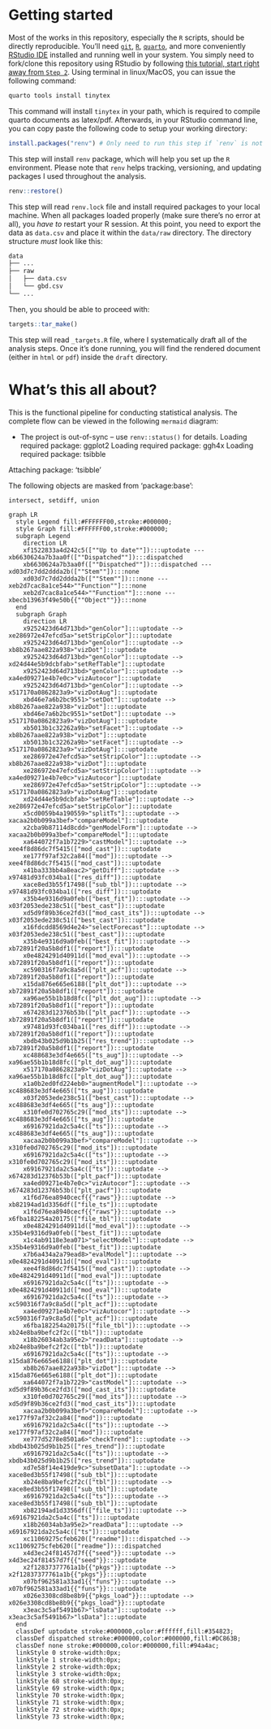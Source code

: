 

# Getting started

Most of the works in this repository, especially the `R` scripts, should
be directly reproducible. You’ll need
[`git`](https://git-scm.com/downloads),
[`R`](https://www.r-project.org/),
[`quarto`](https://quarto.org/docs/download/), and more conveniently
[RStudio IDE](https://posit.co/downloads/) installed and running well in
your system. You simply need to fork/clone this repository using RStudio
by following [this tutorial, start right away from
`Step 2`](https://book.cds101.com/using-rstudio-server-to-clone-a-github-repo-as-a-new-project.html#step---2).
Using terminal in linux/MacOS, you can issue the following command:

``` bash
quarto tools install tinytex
```

This command will install `tinytex` in your path, which is required to
compile quarto documents as latex/pdf. Afterwards, in your RStudio
command line, you can copy paste the following code to setup your
working directory:

``` r
install.packages("renv") # Only need to run this step if `renv` is not installed
```

This step will install `renv` package, which will help you set up the
`R` environment. Please note that `renv` helps tracking, versioning, and
updating packages I used throughout the analysis.

``` r
renv::restore()
```

This step will read `renv.lock` file and install required packages to
your local machine. When all packages loaded properly (make sure there’s
no error at all), you *have to* restart your R session. At this point,
you need to export the data as `data.csv` and place it within the
`data/raw` directory. The directory structure *must* look like this:

``` bash
data
├── ...
├── raw
│   ├── data.csv
│   └── gbd.csv
└── ...
```

Then, you should be able to proceed with:

``` r
targets::tar_make()
```

This step will read `_targets.R` file, where I systematically draft all
of the analysis steps. Once it’s done running, you will find the
rendered document (either in `html` or `pdf`) inside the `draft`
directory.

# What’s this all about?

This is the functional pipeline for conducting statistical analysis. The
complete flow can be viewed in the following `mermaid` diagram:

- The project is out-of-sync – use `renv::status()` for details. Loading
  required package: ggplot2 Loading required package: ggh4x Loading
  required package: tsibble

Attaching package: ‘tsibble’

The following objects are masked from ‘package:base’:

    intersect, setdiff, union

``` mermaid
graph LR
  style Legend fill:#FFFFFF00,stroke:#000000;
  style Graph fill:#FFFFFF00,stroke:#000000;
  subgraph Legend
    direction LR
    xf1522833a4d242c5([""Up to date""]):::uptodate --- xb6630624a7b3aa0f([""Dispatched""]):::dispatched
    xb6630624a7b3aa0f([""Dispatched""]):::dispatched --- xd03d7c7dd2ddda2b([""Stem""]):::none
    xd03d7c7dd2ddda2b([""Stem""]):::none --- xeb2d7cac8a1ce544>""Function""]:::none
    xeb2d7cac8a1ce544>""Function""]:::none --- xbecb13963f49e50b{{""Object""}}:::none
  end
  subgraph Graph
    direction LR
    x9252423d64d713bd>"genColor"]:::uptodate --> xe286972e47efcd5a>"setStripColor"]:::uptodate
    x9252423d64d713bd>"genColor"]:::uptodate --> xb8b267aae822a938>"vizDot"]:::uptodate
    x9252423d64d713bd>"genColor"]:::uptodate --> xd24d44e5b9dcbfab>"setRefTable"]:::uptodate
    x9252423d64d713bd>"genColor"]:::uptodate --> xa4ed09271e4b7e0c>"vizAutocor"]:::uptodate
    x9252423d64d713bd>"genColor"]:::uptodate --> x517170a0862823a9>"vizDotAug"]:::uptodate
    xbd46e7a6b2bc9551>"setDot"]:::uptodate --> xb8b267aae822a938>"vizDot"]:::uptodate
    xbd46e7a6b2bc9551>"setDot"]:::uptodate --> x517170a0862823a9>"vizDotAug"]:::uptodate
    xb5013b1c32262a9b>"setFacet"]:::uptodate --> xb8b267aae822a938>"vizDot"]:::uptodate
    xb5013b1c32262a9b>"setFacet"]:::uptodate --> x517170a0862823a9>"vizDotAug"]:::uptodate
    xe286972e47efcd5a>"setStripColor"]:::uptodate --> xb8b267aae822a938>"vizDot"]:::uptodate
    xe286972e47efcd5a>"setStripColor"]:::uptodate --> xa4ed09271e4b7e0c>"vizAutocor"]:::uptodate
    xe286972e47efcd5a>"setStripColor"]:::uptodate --> x517170a0862823a9>"vizDotAug"]:::uptodate
    xd24d44e5b9dcbfab>"setRefTable"]:::uptodate --> xe286972e47efcd5a>"setStripColor"]:::uptodate
    x5cd0059b4a190559>"splitTs"]:::uptodate --> xacaa2b0b099a3bef>"compareModel"]:::uptodate
    x2cba9b87114d8cdd>"genModelForm"]:::uptodate --> xacaa2b0b099a3bef>"compareModel"]:::uptodate
    xa644072f7a1b7229>"castModel"]:::uptodate --> xee4f8d86dc7f5415(["mod_cast"]):::uptodate
    xe177f97af32c2a84(["mod"]):::uptodate --> xee4f8d86dc7f5415(["mod_cast"]):::uptodate
    x41ba333bb4a8eac2>"getDiff"]:::uptodate --> x97481d93fc034ba1(["res_diff"]):::uptodate
    xace8ed3b55f17498(["sub_tbl"]):::uptodate --> x97481d93fc034ba1(["res_diff"]):::uptodate
    x35b4e9316d9a0feb(["best_fit"]):::uptodate --> x03f2053ede238c51(["best_cast"]):::uptodate
    xd5d9f89b36ce2fd3(["mod_cast_its"]):::uptodate --> x03f2053ede238c51(["best_cast"]):::uptodate
    x16fdcdd8569d4e24>"selectForecast"]:::uptodate --> x03f2053ede238c51(["best_cast"]):::uptodate
    x35b4e9316d9a0feb(["best_fit"]):::uptodate --> xb72891f20a5b8df1(["report"]):::uptodate
    x0e4824291d40911d(["mod_eval"]):::uptodate --> xb72891f20a5b8df1(["report"]):::uptodate
    xc590316f7a9c8a5d(["plt_acf"]):::uptodate --> xb72891f20a5b8df1(["report"]):::uptodate
    x15da876e665e6188(["plt_dot"]):::uptodate --> xb72891f20a5b8df1(["report"]):::uptodate
    xa96ae55b1b18d8fc(["plt_dot_aug"]):::uptodate --> xb72891f20a5b8df1(["report"]):::uptodate
    x674283d12376b53b(["plt_pacf"]):::uptodate --> xb72891f20a5b8df1(["report"]):::uptodate
    x97481d93fc034ba1(["res_diff"]):::uptodate --> xb72891f20a5b8df1(["report"]):::uptodate
    xbdb43b025d9b1b25(["res_trend"]):::uptodate --> xb72891f20a5b8df1(["report"]):::uptodate
    xc488683e3df4e665(["ts_aug"]):::uptodate --> xa96ae55b1b18d8fc(["plt_dot_aug"]):::uptodate
    x517170a0862823a9>"vizDotAug"]:::uptodate --> xa96ae55b1b18d8fc(["plt_dot_aug"]):::uptodate
    x1a0b2ed0fd224eb0>"augmentModel"]:::uptodate --> xc488683e3df4e665(["ts_aug"]):::uptodate
    x03f2053ede238c51(["best_cast"]):::uptodate --> xc488683e3df4e665(["ts_aug"]):::uptodate
    x310fe0d702765c29(["mod_its"]):::uptodate --> xc488683e3df4e665(["ts_aug"]):::uptodate
    x69167921da2c5a4c(["ts"]):::uptodate --> xc488683e3df4e665(["ts_aug"]):::uptodate
    xacaa2b0b099a3bef>"compareModel"]:::uptodate --> x310fe0d702765c29(["mod_its"]):::uptodate
    x69167921da2c5a4c(["ts"]):::uptodate --> x310fe0d702765c29(["mod_its"]):::uptodate
    x69167921da2c5a4c(["ts"]):::uptodate --> x674283d12376b53b(["plt_pacf"]):::uptodate
    xa4ed09271e4b7e0c>"vizAutocor"]:::uptodate --> x674283d12376b53b(["plt_pacf"]):::uptodate
    x1f6d76ea8940cecf{{"raws"}}:::uptodate --> xb82194ad1d3356df(["file_ts"]):::uptodate
    x1f6d76ea8940cecf{{"raws"}}:::uptodate --> x6fba182254a20175(["file_tbl"]):::uptodate
    x0e4824291d40911d(["mod_eval"]):::uptodate --> x35b4e9316d9a0feb(["best_fit"]):::uptodate
    x1c4ab9118e3ea071>"selectModel"]:::uptodate --> x35b4e9316d9a0feb(["best_fit"]):::uptodate
    x7b6a434a2a79ead8>"evalModel"]:::uptodate --> x0e4824291d40911d(["mod_eval"]):::uptodate
    xee4f8d86dc7f5415(["mod_cast"]):::uptodate --> x0e4824291d40911d(["mod_eval"]):::uptodate
    x69167921da2c5a4c(["ts"]):::uptodate --> x0e4824291d40911d(["mod_eval"]):::uptodate
    x69167921da2c5a4c(["ts"]):::uptodate --> xc590316f7a9c8a5d(["plt_acf"]):::uptodate
    xa4ed09271e4b7e0c>"vizAutocor"]:::uptodate --> xc590316f7a9c8a5d(["plt_acf"]):::uptodate
    x6fba182254a20175(["file_tbl"]):::uptodate --> xb24e8ba9befc2f2c(["tbl"]):::uptodate
    x18b26034ab3a95e2>"readData"]:::uptodate --> xb24e8ba9befc2f2c(["tbl"]):::uptodate
    x69167921da2c5a4c(["ts"]):::uptodate --> x15da876e665e6188(["plt_dot"]):::uptodate
    xb8b267aae822a938>"vizDot"]:::uptodate --> x15da876e665e6188(["plt_dot"]):::uptodate
    xa644072f7a1b7229>"castModel"]:::uptodate --> xd5d9f89b36ce2fd3(["mod_cast_its"]):::uptodate
    x310fe0d702765c29(["mod_its"]):::uptodate --> xd5d9f89b36ce2fd3(["mod_cast_its"]):::uptodate
    xacaa2b0b099a3bef>"compareModel"]:::uptodate --> xe177f97af32c2a84(["mod"]):::uptodate
    x69167921da2c5a4c(["ts"]):::uptodate --> xe177f97af32c2a84(["mod"]):::uptodate
    xe777d5278e8501a6>"checkTrend"]:::uptodate --> xbdb43b025d9b1b25(["res_trend"]):::uptodate
    x69167921da2c5a4c(["ts"]):::uptodate --> xbdb43b025d9b1b25(["res_trend"]):::uptodate
    xd7e58f14e419de9c>"subsetData"]:::uptodate --> xace8ed3b55f17498(["sub_tbl"]):::uptodate
    xb24e8ba9befc2f2c(["tbl"]):::uptodate --> xace8ed3b55f17498(["sub_tbl"]):::uptodate
    x69167921da2c5a4c(["ts"]):::uptodate --> xace8ed3b55f17498(["sub_tbl"]):::uptodate
    xb82194ad1d3356df(["file_ts"]):::uptodate --> x69167921da2c5a4c(["ts"]):::uptodate
    x18b26034ab3a95e2>"readData"]:::uptodate --> x69167921da2c5a4c(["ts"]):::uptodate
    xc11069275cfeb620(["readme"]):::dispatched --> xc11069275cfeb620(["readme"]):::dispatched
    x4d3ec24f81457d7f{{"seed"}}:::uptodate --> x4d3ec24f81457d7f{{"seed"}}:::uptodate
    x2f12837377761a1b{{"pkgs"}}:::uptodate --> x2f12837377761a1b{{"pkgs"}}:::uptodate
    x07bf962581a33ad1{{"funs"}}:::uptodate --> x07bf962581a33ad1{{"funs"}}:::uptodate
    x026e3308cd8be8b9{{"pkgs_load"}}:::uptodate --> x026e3308cd8be8b9{{"pkgs_load"}}:::uptodate
    x3eac3c5af5491b67>"lsData"]:::uptodate --> x3eac3c5af5491b67>"lsData"]:::uptodate
  end
  classDef uptodate stroke:#000000,color:#ffffff,fill:#354823;
  classDef dispatched stroke:#000000,color:#000000,fill:#DC863B;
  classDef none stroke:#000000,color:#000000,fill:#94a4ac;
  linkStyle 0 stroke-width:0px;
  linkStyle 1 stroke-width:0px;
  linkStyle 2 stroke-width:0px;
  linkStyle 3 stroke-width:0px;
  linkStyle 68 stroke-width:0px;
  linkStyle 69 stroke-width:0px;
  linkStyle 70 stroke-width:0px;
  linkStyle 71 stroke-width:0px;
  linkStyle 72 stroke-width:0px;
  linkStyle 73 stroke-width:0px;
```
